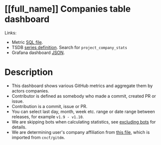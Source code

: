 <h1 id="kubernetes-dashboard">[[full_name]] Companies table dashboard</h1>
<p>Links:</p>
<ul>
<li>Metric <a href="https://github.com/cncf/devstats/blob/master/metrics/shared/project_company_stats.sql" target="_blank">SQL file</a>.</li>
<li>TSDB <a href="https://github.com/cncf/devstats/blob/master/metrics/kubernetes/metrics.yaml" target="_blank">series definition</a>. Search for <code>project_company_stats</code></li>
<li>Grafana dashboard <a href="https://github.com/cncf/devstats/blob/master/grafana/dashboards/kubernetes/companies-table.json" target="_blank">JSON</a>.</li>
</ul>
<h1 id="description">Description</h1>
<ul>
<li>This dashboard shows various GitHub metrics and aggregate them by actors companies.</li>
<li>Contributor is defined as somebody who made a commit, created PR or issue.</li>
<li>Contribution is a commit, issue or PR.</li>
<li>You can select last day, month, week etc. range or date range between releases, for example <code>v1.9 - v1.10</code>.</li>
<li>We are skipping bots when calculating statistics, see <a href="https://github.com/cncf/devstats/blob/master/docs/excluding_bots.md" target="_blank">excluding bots</a> for details.</li>
<li>We are determining user's company affiliation from <a href="https://github.com/cncf/devstats/blob/master/github_users.json" target="_blank">this file</a>, which is imported from <code>cncf/gitdm</code>.</li>
</ul>

